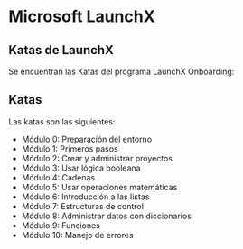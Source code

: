 # Microsoft LaunchX

## Katas de LaunchX

Se encuentran las Katas del programa LaunchX Onboarding:

## Katas

Las katas son las siguientes:

  - Módulo 0: Preparación del entorno
  - Módulo 1: Primeros pasos
  - Módulo 2: Crear y administrar proyectos
  - Módulo 3: Usar lógica booleana
  - Módulo 4: Cadenas
  - Módulo 5: Usar operaciones matemáticas
  - Módulo 6: Introducción a las listas
  - Módulo 7: Estructuras de control
  - Módulo 8: Administrar datos con diccionarios
  - Módulo 9: Funciones 
  - Módulo 10: Manejo de errores


 
